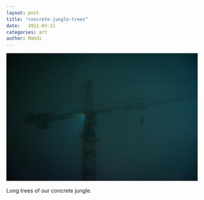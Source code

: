 ```yaml
---
layout: post
title: "concrete-jungle-trees"
date:   2021-03-12
categories: art
author: Mahdi
---
```


![concrete-jungle-trees](/img/arts/concrete-jungle-trees.jpg)

<span class='image-details'>
Long trees of our concrete jungle.
</span>
